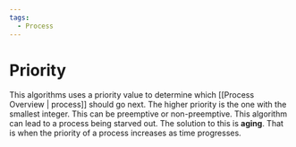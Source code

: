```yaml
---
tags:
  - Process
---
```

# Priority
This algorithms uses a priority value to determine which [[Process Overview | process]] should go next. The higher priority is the one with the smallest integer. This can be preemptive or non-preemptive. This algorithm can lead to a process being starved out. The solution to this is **aging**. That is when the priority of a process increases as time progresses.